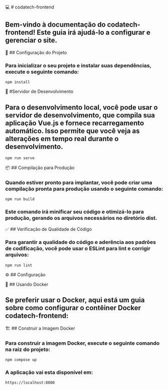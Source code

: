 :computer: # codatech-frontend

## Bem-vindo à documentação do codatech-frontend! Este guia irá ajudá-lo a configurar e gerenciar o site.
:wrench: ## Configuração do Projeto

### Para inicializar o seu projeto e instalar suas dependências, execute o seguinte comando:

```
npm install
```

:rocket: #Servidor de Desenvolvimento

## Para o desenvolvimento local, você pode usar o servidor de desenvolvimento, que compila sua aplicação Vue.js e fornece recarregamento automático. Isso permite que você veja as alterações em tempo real durante o desenvolvimento.

```
npm run serve
```

:package: ## Compilação para Produção

### Quando estiver pronto para implantar, você pode criar uma compilação pronta para produção usando o seguinte comando:

```
npm run build
```

### Este comando irá minificar seu código e otimizá-lo para produção, gerando os arquivos necessários no diretório dist.
:white_check_mark: ## Verificação de Qualidade de Código

### Para garantir a qualidade do código e aderência aos padrões de codificação, você pode usar o ESLint para lint e corrigir arquivos:

```
npm run lint
```

:gear: ## Configuração

:whale: ##  Usando Docker

## Se preferir usar o Docker, aqui está um guia sobre como configurar o contêiner Docker codatech-frontend:
:building_construction: ## Construir a Imagem Docker

### Para construir a imagem Docker, execute o seguinte comando na raiz do projeto:


```
npm compose up
```

### A aplicação vai esta disponível em:
```
https://localhost:8080
```

